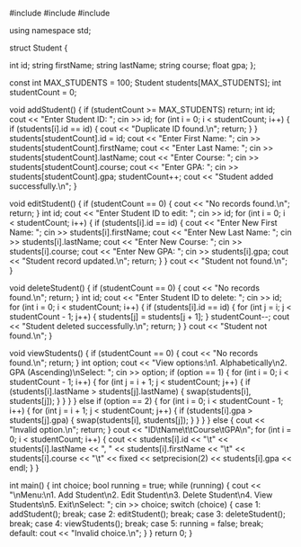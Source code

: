 #include <iostream>
#include <iomanip>
#include <string>

using namespace std;

struct Student {

int id;
string firstName;
string lastName;
string course;
float gpa;
};

const int MAX_STUDENTS = 100;
Student students[MAX_STUDENTS];
int studentCount = 0;

void addStudent() {
    if (studentCount >= MAX_STUDENTS) return;
    int id;
    cout << "Enter Student ID: ";
    cin >> id;
    for (int i = 0; i < studentCount; i++) {
        if (students[i].id == id) {
            cout << "Duplicate ID found.\n";
            return;
        }
    }
    students[studentCount].id = id;
    cout << "Enter First Name: ";
    cin >> students[studentCount].firstName;
    cout << "Enter Last Name: ";
    cin >> students[studentCount].lastName;
    cout << "Enter Course: ";
    cin >> students[studentCount].course;
    cout << "Enter GPA: ";
    cin >> students[studentCount].gpa;
    studentCount++;
    cout << "Student added successfully.\n";
}

void editStudent() {
    if (studentCount == 0) {
        cout << "No records found.\n";
        return;
    }
    int id;
    cout << "Enter Student ID to edit: ";
    cin >> id;
    for (int i = 0; i < studentCount; i++) {
        if (students[i].id == id) {
            cout << "Enter New First Name: ";
            cin >> students[i].firstName;
            cout << "Enter New Last Name: ";
            cin >> students[i].lastName;
            cout << "Enter New Course: ";
            cin >> students[i].course;
            cout << "Enter New GPA: ";
            cin >> students[i].gpa;
            cout << "Student record updated.\n";
            return;
        }
    }
    cout << "Student not found.\n";
}

void deleteStudent() {
    if (studentCount == 0) {
        cout << "No records found.\n";
        return;
    }
    int id;
    cout << "Enter Student ID to delete: ";
    cin >> id;
    for (int i = 0; i < studentCount; i++) {
        if (students[i].id == id) {
            for (int j = i; j < studentCount - 1; j++) {
                students[j] = students[j + 1];
            }
            studentCount--;
            cout << "Student deleted successfully.\n";
            return;
        }
    }
    cout << "Student not found.\n";
}

void viewStudents() {
    if (studentCount == 0) {
        cout << "No records found.\n";
        return;
    }
    int option;
    cout << "View options:\n1. Alphabetically\n2. GPA (Ascending)\nSelect: ";
    cin >> option;
    if (option == 1) {
        for (int i = 0; i < studentCount - 1; i++) {
            for (int j = i + 1; j < studentCount; j++) {
                if (students[i].lastName > students[j].lastName) {
                    swap(students[i], students[j]);
                }
            }
        }
    } else if (option == 2) {
        for (int i = 0; i < studentCount - 1; i++) {
            for (int j = i + 1; j < studentCount; j++) {
                if (students[i].gpa > students[j].gpa) {
                    swap(students[i], students[j]);
                }
            }
        }
    } else {
        cout << "Invalid option.\n";
        return;
    }
    cout << "ID\tName\t\tCourse\tGPA\n";
    for (int i = 0; i < studentCount; i++) {
        cout << students[i].id << "\t" << students[i].lastName << ", " << students[i].firstName
             << "\t" << students[i].course << "\t" << fixed << setprecision(2) << students[i].gpa << endl;
    }
}

int main() {
    int choice;
    bool running = true;
    while (running) {
        cout << "\nMenu:\n1. Add Student\n2. Edit Student\n3. Delete Student\n4. View Students\n5. Exit\nSelect: ";
        cin >> choice;
        switch (choice) {
            case 1: addStudent(); break;
            case 2: editStudent(); break;
            case 3: deleteStudent(); break;
            case 4: viewStudents(); break;
            case 5: running = false; break;
            default: cout << "Invalid choice.\n";
        }
    }
    return 0;
}
